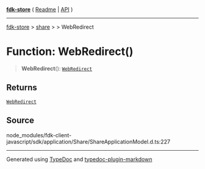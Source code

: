[**fdk-store**](../../../README.md) ( [Readme](../../../README.md) \| [API](../../../API.md) )

---

[fdk-store](../../../API.md) > [share](../../README.md) > [<internal>](../README.md) > WebRedirect

# Function: WebRedirect()

> **WebRedirect**(): [`WebRedirect`](../type-aliases/type-alias.WebRedirect.md)

## Returns

[`WebRedirect`](../type-aliases/type-alias.WebRedirect.md)

## Source

node_modules/fdk-client-javascript/sdk/application/Share/ShareApplicationModel.d.ts:227

---

Generated using [TypeDoc](https://typedoc.org/) and [typedoc-plugin-markdown](https://www.npmjs.com/package/typedoc-plugin-markdown)
